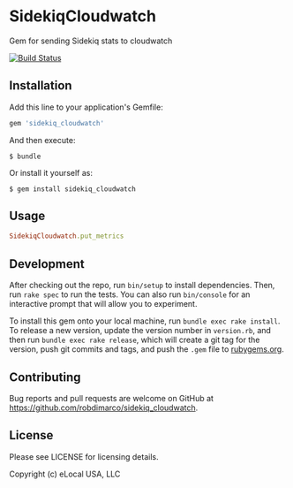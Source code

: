# SidekiqCloudwatch

Gem for sending Sidekiq stats to cloudwatch

[![Build Status](https://travis-ci.com/eLocal/sidekiq_cloudwatch.svg?branch=master)](https://travis-ci.com/eLocal/sidekiq_cloudwatch)

## Installation

Add this line to your application's Gemfile:

```ruby
gem 'sidekiq_cloudwatch'
```

And then execute:

    $ bundle

Or install it yourself as:

    $ gem install sidekiq_cloudwatch

## Usage

```ruby
SidekiqCloudwatch.put_metrics
```

## Development

After checking out the repo, run `bin/setup` to install dependencies. Then, run `rake spec` to run the tests. You can also run `bin/console` for an interactive prompt that will allow you to experiment.

To install this gem onto your local machine, run `bundle exec rake install`. To release a new version, update the version number in `version.rb`, and then run `bundle exec rake release`, which will create a git tag for the version, push git commits and tags, and push the `.gem` file to [rubygems.org](https://rubygems.org).

## Contributing

Bug reports and pull requests are welcome on GitHub at https://github.com/robdimarco/sidekiq_cloudwatch.

## License

Please see LICENSE for licensing details.

Copyright (c) eLocal USA, LLC


